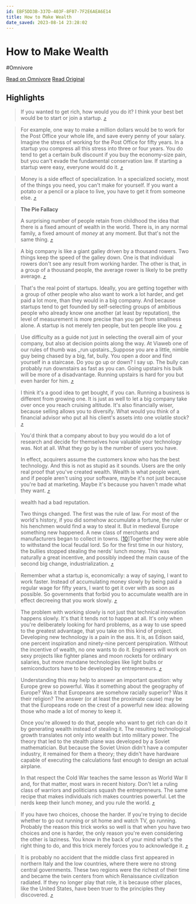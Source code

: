 ```yaml
---
id: EBF5DD3B-337D-403F-8F07-7F2E6AEA6E14
title: How to Make Wealth
date_saved: 2023-08-14 23:28:02
---
```


# How to Make Wealth
#Omnivore

[Read on Omnivore](https://omnivore.app/me/https-flight-beehiiv-net-v-2-clicks-ey-jhb-gci-oi-ji-uz-i-1-ni-i-189f73c6ca4)
[Read Original](https://flight.beehiiv.net/v2/clicks/eyJhbGciOiJIUzI1NiIsInR5cCI6IkpXVCJ9.eyJ1cmwiOiJodHRwOi8vd3d3LnBhdWxncmFoYW0uY29tL3dlYWx0aC5odG1sP3V0bV9zb3VyY2U9amF5eWFuZ2luc3BpcmVzLmJlZWhpaXYuY29tJnV0bV9tZWRpdW09cmVmZXJyYWwmdXRtX2NhbXBhaWduPWhvdy1pLWJlY2FtZS1hbi1pbnRlcm4tZm9yLWJlZWhpaXYiLCJwb3N0X2lkIjoiMzQ2Y2M5MzQtMWEwMS00Y2M4LTk2OTMtZWM5ZmEyZDk2YjcxIiwicHVibGljYXRpb25faWQiOiI5MjkzY2Y3OS02ZmIwLTQyN2MtODFhNS1iN2U3ZjJlMmU2YTMiLCJ2aXNpdF90b2tlbiI6IjY5Nzg2OGVlLTgwOTAtNGUzMC04Njk3LTc3ZWJlYzk3OTQ5MyIsImlhdCI6MTY5MTkzNzYzOS4wOTcsImlzcyI6Im9yY2hpZCJ9.Gmr4m_uLC4PioiBkLP9U5gh6DnGDm4NFwrbfVRvB9JU)

## Highlights

> If you wanted to get rich, how would you do it? I think your best bet would be to start or join a startup. [⤴️](https://omnivore.app/me/https-flight-beehiiv-net-v-2-clicks-ey-jhb-gci-oi-ji-uz-i-1-ni-i-189f73c6ca4#e95844ef-02eb-4542-b4cb-0bb91bb6a276) 

> For example, one way to make a million dollars would be to work for the Post Office your whole life, and save every penny of your salary. Imagine the stress of working for the Post Office for fifty years. In a startup you compress all this stress into three or four years. You do tend to get a certain bulk discount if you buy the economy-size pain, but you can't evade the fundamental conservation law. If starting a startup were easy, everyone would do it. [⤴️](https://omnivore.app/me/https-flight-beehiiv-net-v-2-clicks-ey-jhb-gci-oi-ji-uz-i-1-ni-i-189f73c6ca4#9abe6d91-374c-446c-85a6-71935fa601aa) 

> Money is a side effect of specialization. In a specialized society, most of the things you need, you can't make for yourself. If you want a potato or a pencil or a place to live, you have to get it from someone else. [⤴️](https://omnivore.app/me/https-flight-beehiiv-net-v-2-clicks-ey-jhb-gci-oi-ji-uz-i-1-ni-i-189f73c6ca4#3691f983-c61c-49e5-8de0-4326025a1178) 

> **The Pie Fallacy**
> 
> A surprising number of people retain from childhood the idea that there is a fixed amount of wealth in the world. There is, in any normal family, a fixed amount of _money_ at any moment. But that's not the same thing. [⤴️](https://omnivore.app/me/https-flight-beehiiv-net-v-2-clicks-ey-jhb-gci-oi-ji-uz-i-1-ni-i-189f73c6ca4#e0de8cfd-49d8-42ce-af2d-7668a2fee2a0) 

> A big company is like a giant galley driven by a thousand rowers. Two things keep the speed of the galley down. One is that individual rowers don't see any result from working harder. The other is that, in a group of a thousand people, the average rower is likely to be pretty average. [⤴️](https://omnivore.app/me/https-flight-beehiiv-net-v-2-clicks-ey-jhb-gci-oi-ji-uz-i-1-ni-i-189f73c6ca4#c044d1ef-0b7b-4f89-aa35-2a9b3b54be56) 

> That's the real point of startups. Ideally, you are getting together with a group of other people who also want to work a lot harder, and get paid a lot more, than they would in a big company. And because startups tend to get founded by self-selecting groups of ambitious people who already know one another (at least by reputation), the level of measurement is more precise than you get from smallness alone. A startup is not merely ten people, but ten people like you. [⤴️](https://omnivore.app/me/https-flight-beehiiv-net-v-2-clicks-ey-jhb-gci-oi-ji-uz-i-1-ni-i-189f73c6ca4#aec62e55-c6bb-4535-a6ca-d1400ebdcc97) 

> Use difficulty as a guide not just in selecting the overall aim of your company, but also at decision points along the way. At Viaweb one of our rules of thumb was _run upstairs._Suppose you are a little, nimble guy being chased by a big, fat, bully. You open a door and find yourself in a staircase. Do you go up or down? I say up. The bully can probably run downstairs as fast as you can. Going upstairs his bulk will be more of a disadvantage. Running upstairs is hard for you but even harder for him. [⤴️](https://omnivore.app/me/https-flight-beehiiv-net-v-2-clicks-ey-jhb-gci-oi-ji-uz-i-1-ni-i-189f73c6ca4#63902d61-0a7d-4d77-866f-723921143d84) 

> I think it's a good idea to get bought, if you can. Running a business is different from growing one. It is just as well to let a big company take over once you reach cruising altitude. It's also financially wiser, because selling allows you to diversify. What would you think of a financial advisor who put all his client's assets into one volatile stock? [⤴️](https://omnivore.app/me/https-flight-beehiiv-net-v-2-clicks-ey-jhb-gci-oi-ji-uz-i-1-ni-i-189f73c6ca4#596fde99-1c4e-43b1-923f-6e35e4750ec1) 

> You'd think that a company about to buy you would do a lot of research and decide for themselves how valuable your technology was. Not at all. What they go by is the number of users you have.
> 
> In effect, acquirers assume the customers know who has the best technology. And this is not as stupid as it sounds. Users are the only real proof that you've created wealth. Wealth is what people want, and if people aren't using your software, maybe it's not just because you're bad at marketing. Maybe it's because you haven't made what they want. [⤴️](https://omnivore.app/me/https-flight-beehiiv-net-v-2-clicks-ey-jhb-gci-oi-ji-uz-i-1-ni-i-189f73c6ca4#b03dde31-5052-416b-9708-a1c5ea9364c9) 

> wealth had a bad reputation.
> 
> Two things changed. The first was the rule of law. For most of the world's history, if you did somehow accumulate a fortune, the ruler or his henchmen would find a way to steal it. But in medieval Europe something new happened. A new class of merchants and manufacturers began to collect in towns. \[[10](#f10n)\]Together they were able to withstand the local feudal lord. So for the first time in our history, the bullies stopped stealing the nerds' lunch money. This was naturally a great incentive, and possibly indeed the main cause of the second big change, industrialization. [⤴️](https://omnivore.app/me/https-flight-beehiiv-net-v-2-clicks-ey-jhb-gci-oi-ji-uz-i-1-ni-i-189f73c6ca4#797f0242-b095-4908-8716-e72471687bb8) 

> Remember what a startup is, economically: a way of saying, I want to work faster. Instead of accumulating money slowly by being paid a regular wage for fifty years, I want to get it over with as soon as possible. So governments that forbid you to accumulate wealth are in effect decreeing that you work slowly. [⤴️](https://omnivore.app/me/https-flight-beehiiv-net-v-2-clicks-ey-jhb-gci-oi-ji-uz-i-1-ni-i-189f73c6ca4#b52affbb-8ffe-4028-af50-f477a56ac711) 

> The problem with working slowly is not just that technical innovation happens slowly. It's that it tends not to happen at all. It's only when you're deliberately looking for hard problems, as a way to use speed to the greatest advantage, that you take on this kind of project. Developing new technology is a pain in the ass. It is, as Edison said, one percent inspiration and ninety-nine percent perspiration. Without the incentive of wealth, no one wants to do it. Engineers will work on sexy projects like fighter planes and moon rockets for ordinary salaries, but more mundane technologies like light bulbs or semiconductors have to be developed by entrepreneurs. [⤴️](https://omnivore.app/me/https-flight-beehiiv-net-v-2-clicks-ey-jhb-gci-oi-ji-uz-i-1-ni-i-189f73c6ca4#cdfcce58-c0f5-4009-a2ee-b245a403e1a9) 

> Understanding this may help to answer an important question: why Europe grew so powerful. Was it something about the geography of Europe? Was it that Europeans are somehow racially superior? Was it their religion? The answer (or at least the proximate cause) may be that the Europeans rode on the crest of a powerful new idea: allowing those who made a lot of money to keep it.
> 
> Once you're allowed to do that, people who want to get rich can do it by generating wealth instead of stealing it. The resulting technological growth translates not only into wealth but into military power. The theory that led to the stealth plane was developed by a Soviet mathematician. But because the Soviet Union didn't have a computer industry, it remained for them a theory; they didn't have hardware capable of executing the calculations fast enough to design an actual airplane.
> 
> In that respect the Cold War teaches the same lesson as World War II and, for that matter, most wars in recent history. Don't let a ruling class of warriors and politicians squash the entrepreneurs. The same recipe that makes individuals rich makes countries powerful. Let the nerds keep their lunch money, and you rule the world. [⤴️](https://omnivore.app/me/https-flight-beehiiv-net-v-2-clicks-ey-jhb-gci-oi-ji-uz-i-1-ni-i-189f73c6ca4#d969ce3c-66e3-4089-b4c7-99103b7debe3) 

> If you have two choices, choose the harder. If you're trying to decide whether to go out running or sit home and watch TV, go running. Probably the reason this trick works so well is that when you have two choices and one is harder, the only reason you're even considering the other is laziness. You know in the back of your mind what's the right thing to do, and this trick merely forces you to acknowledge it. [⤴️](https://omnivore.app/me/https-flight-beehiiv-net-v-2-clicks-ey-jhb-gci-oi-ji-uz-i-1-ni-i-189f73c6ca4#364000e3-82b2-42ba-8741-61c62c5d73ba) 

> It is probably no accident that the middle class first appeared in northern Italy and the low countries, where there were no strong central governments. These two regions were the richest of their time and became the twin centers from which Renaissance civilization radiated. If they no longer play that role, it is because other places, like the United States, have been truer to the principles they discovered. [⤴️](https://omnivore.app/me/https-flight-beehiiv-net-v-2-clicks-ey-jhb-gci-oi-ji-uz-i-1-ni-i-189f73c6ca4#bbee671b-8e85-4e87-826b-4cbf8c299f33) 


